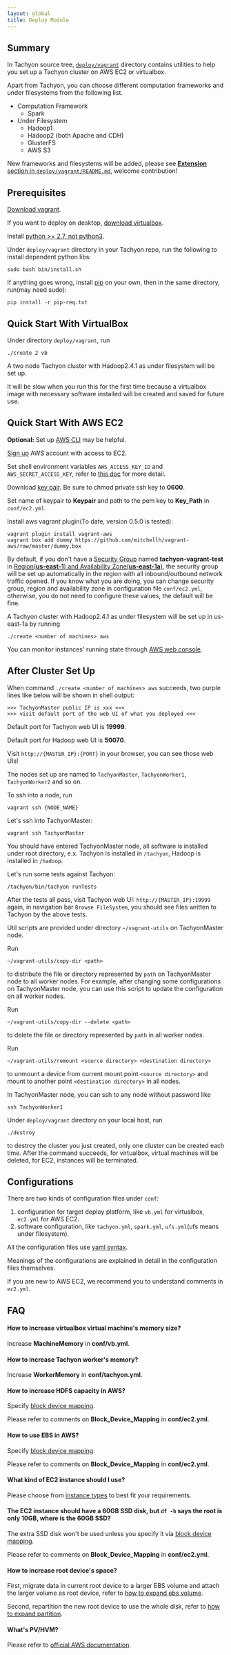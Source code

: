 ```yaml
---
layout: global
title: Deploy Module
---
```


## Summary

In Tachyon source tree, [`deploy/vagrant`](https://github.com/amplab/tachyon/blob/master/deploy/vagrant) directory contains utilities to help you set up a Tachyon cluster on AWS EC2 or virtualbox.

Apart from Tachyon, you can choose different computation frameworks and under filesystems from the following list. 

* Computation Framework
  * Spark
* Under Filesystem
  * Hadoop1
  * Hadoop2 (both Apache and CDH)
  * GlusterFS
  * AWS S3

New frameworks and filesystems will be added, please see [**Extension** section in `deploy/vagrant/README.md`](https://github.com/amplab/tachyon/blob/master/deploy/vagrant/README.md#extension), welcome contribution!

## Prerequisites

[Download vagrant](https://www.vagrantup.com/downloads.html).

If you want to deploy on desktop, [download virtualbox](https://www.virtualbox.org/wiki/Downloads).

Install [python >= 2.7, not python3](http://python.org/).

Under `deploy/vagrant` directory in your Tachyon repo, run the following to install dependent python libs:

    sudo bash bin/install.sh

If anything goes wrong, install [pip](https://pip.pypa.io/en/latest/installing.html) on your own, then in the same directory, run(may need sudo):

    pip install -r pip-req.txt

## Quick Start With VirtualBox

Under directory `deploy/vagrant`, run

    ./create 2 vb

A two node Tachyon cluster with Hadoop2.4.1 as under filesystem will be set up. 

It will be slow when you run this for the first time because 
a virtualbox image with necessary software installed will be created and saved for future use.

## Quick Start With AWS EC2

**Optional:** Set up [AWS CLI](http://docs.aws.amazon.com/AWSEC2/latest/CommandLineReference/ec2-cli-get-set-up.html) may be helpful.

[Sign up](https://aws.amazon.com/) AWS account with access to EC2.

Set shell environment variables `AWS_ACCESS_KEY_ID` and `AWS_SECRET_ACCESS_KEY`, 
refer to [this doc](http://docs.aws.amazon.com/AWSSimpleQueueService/latest/SQSGettingStartedGuide/AWSCredentials.html) for more detail.

Download [key pair](http://docs.aws.amazon.com/AWSEC2/latest/UserGuide/ec2-key-pairs.html). Be sure to chmod private ssh key to **0600**.

Set name of keypair to **Keypair** and path to the pem key to **Key_Path** in `conf/ec2.yml`.

Install aws vagrant plugin(To date, version 0.5.0 is tested):

    vagrant plugin install vagrant-aws
    vagrant box add dummy https://github.com/mitchellh/vagrant-aws/raw/master/dummy.box

By default, if you don't have a 
[Security Group](http://docs.aws.amazon.com/AWSEC2/latest/UserGuide/using-network-security.html) 
named **tachyon-vagrant-test** in 
[Region(**us-east-1**) and Availability Zone(**us-east-1a**)](http://docs.aws.amazon.com/AWSEC2/latest/UserGuide/using-regions-availability-zones.html), 
the security group will be set up automatically in the region with all inbound/outbound network traffic opened. 
If you know what you are doing, you can change security group, region and availability zone in configuration file `conf/ec2.yml`, 
otherwise, you do not need to configure these values, the default will be fine.

A Tachyon cluster with Hadoop2.4.1 as under filesystem will be set up in us-east-1a by running 

    ./create <number of machines> aws


You can monitor instances' running state through [AWS web console](https://console.aws.amazon.com).

## After Cluster Set Up

When command `./create <number of machines> aws` succeeds, two purple lines like below will be shown in shell output:

    >>> TachyonMaster public IP is xxx <<<
    >>> visit default port of the web UI of what you deployed <<<

Default port for Tachyon web UI is **19999**.

Default port for Hadoop web UI is **50070**.

Visit `http://{MASTER_IP}:{PORT}` in your browser, you can see those web UIs!

The nodes set up are named to `TachyonMaster`, `TachyonWorker1`, `TachyonWorker2` and so on.

To ssh into a node, run

    vagrant ssh {NODE_NAME}

Let's ssh into TachyonMaster: 

    vagrant ssh TachyonMaster 
    
You should have entered TachyonMaster node, all software is installed under root directory, 
e.x. Tachyon is installed in `/tachyon`, Hadoop is installed in `/hadoop`.

Let's run some tests against Tachyon:

    /tachyon/bin/tachyon runTests

After the tests all pass, visit Tachyon web UI: `http://{MASTER_IP}:19999` again, 
in navigation bar `Browse FileSystem`, you should see files written to Tachyon by the above tests.

Util scripts are provided under directory `~/vagrant-utils` on TachyonMaster node.

Run

    ~/vagrant-utils/copy-dir <path>

to distribute the file or directory represented by `path` on TachyonMaster node to all worker nodes. 
For example, after changing some configurations on TachyonMaster node, you can use this script to update the configuration on all worker nodes.

Run

    ~/vagrant-utils/copy-dir --delete <path>

to delete the file or directory represented by `path` in all worker nodes.

Run

    ~/vagrant-utils/remount <source directory> <destination directory>

to unmount a device from current mount point `<source directory>` and mount to another point `<destination directory>` in all nodes.
  
In TachyonMaster node, you can ssh to any node without password like

    ssh TachyonWorker1

Under `deploy/vagrant` directory on your local host, run

    ./destroy

to destroy the cluster you just created, only one cluster can be created each time. 
After the command succeeds, for virtualbox, virtual machines will be deleted, for EC2, instances will be terminated.

## Configurations

There are two kinds of configuration files under `conf`:

1. configuration for target deploy platform, like `vb.yml` for virtualbox, `ec2.yml` for AWS EC2.
2. software configuration, like `tachyon.yml`, `spark.yml`, `ufs.yml`(ufs means under filesystem). 

All the configuration files use [yaml syntax](http://en.wikipedia.org/wiki/YAML).

Meanings of the configurations are explained in detail in the configuration files themselves.

If you are new to AWS EC2, we recommend you to understand comments in `ec2.yml`.

## FAQ

#### How to increase virtualbox virtual machine's memory size?

Increase **MachineMemory** in **conf/vb.yml**.

#### How to increase Tachyon worker's memory?

Increase **WorkerMemory** in **conf/tachyon.yml**.

#### How to increase HDFS capacity in AWS?

Specify [block device mapping](http://docs.aws.amazon.com/AWSEC2/latest/UserGuide/block-device-mapping-concepts.html).

Please refer to comments on **Block_Device_Mapping** in **conf/ec2.yml**.

#### How to use EBS in AWS?

Specify [block device mapping](http://docs.aws.amazon.com/AWSEC2/latest/UserGuide/block-device-mapping-concepts.html).

Please refer to comments on **Block_Device_Mapping** in **conf/ec2.yml**.

#### What kind of EC2 instance should I use?

Please choose from [instance types](http://aws.amazon.com/ec2/instance-types/) to best fit your requirements.

#### The EC2 instance should have a 60GB SSD disk, but `df -h` says the root is only 10GB, where is the 60GB SSD?

The extra SSD disk won't be used unless you specify it via [block device mapping](http://docs.aws.amazon.com/AWSEC2/latest/UserGuide/block-device-mapping-concepts.html).

Please refer to comments on **Block_Device_Mapping** in **conf/ec2.yml**.

#### How to increase root device's space?

First, migrate data in current root device to a larger EBS volume and attach the larger volume as root device, 
refer to [how to expand ebs volume](http://docs.aws.amazon.com/AWSEC2/latest/UserGuide/ebs-expand-volume.html).

Second, repartition the new root device to use the whole disk, 
refer to [how to expand partition](http://docs.aws.amazon.com/AWSEC2/latest/UserGuide/storage_expand_partition.html).

#### What's PV/HVM?

Please refer to [official AWS documentation](http://docs.aws.amazon.com/AWSEC2/latest/UserGuide/virtualization_types.html).
